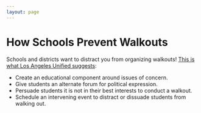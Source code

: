 ```yaml
---
layout: page
---
```


How Schools Prevent Walkouts
=================

Schools and districts want to distract you from organizing walkouts! [This is what Los Angeles Unified suggests](https://rems.ed.gov/docs/ll_vol3issue1.pdf): 
* Create an educational component around issues of concern.
* Give students an alternate forum for political expression.
* Persuade students it is not in their best interests to conduct a walkout.
* Schedule an intervening event to distract or dissuade students from walking out.
